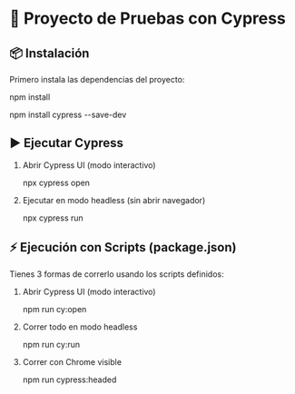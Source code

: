 # 🚀 Proyecto de Pruebas con Cypress
## 📦 Instalación

Primero instala las dependencias del proyecto:

npm install

npm install cypress --save-dev

## ▶️ Ejecutar Cypress
1. Abrir Cypress UI (modo interactivo)

   npx cypress open

2. Ejecutar en modo headless (sin abrir navegador)

   npx cypress run

## ⚡ Ejecución con Scripts (package.json)

Tienes 3 formas de correrlo usando los scripts definidos:

1. Abrir Cypress UI (modo interactivo)

   npm run cy:open

2. Correr todo en modo headless

   npm run cy:run

3. Correr con Chrome visible

   npm run cypress:headed
